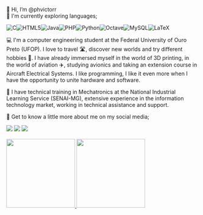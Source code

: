 
👋 Hi, I’m @phvictorr <br>
🌱 I'm currently exploring languages;

![C](https://img.shields.io/badge/c-%2300599C.svg?style=for-the-badge&logo=c&logoColor=white)![HTML5](https://img.shields.io/badge/html5-%23E34F26.svg?style=for-the-badge&logo=html5&logoColor=white)![Java](https://img.shields.io/badge/java-%23ED8B00.svg?style=for-the-badge&logo=java&logoColor=white)![PHP](https://img.shields.io/badge/php-%23777BB4.svg?style=for-the-badge&logo=php&logoColor=white)![Python](https://img.shields.io/badge/python-3670A0?style=for-the-badge&logo=python&logoColor=ffdd54)![Octave](https://img.shields.io/badge/OCTAVE-darkblue?style=for-the-badge&logo=octave&logoColor=fcd683)![MySQL](https://img.shields.io/badge/mysql-%2300f.svg?style=for-the-badge&logo=mysql&logoColor=white)![LaTeX](https://img.shields.io/badge/latex-%23008080.svg?style=for-the-badge&logo=latex&logoColor=white)

💻 I'm a computer engineering student at the Federal University of Ouro Preto (UFOP). I love to travel 🛣, discover new worlds and try different hobbies 🌠. I have already immersed myself in the world of 3D printing, in the world of aviation ✈️, studying avionics and taking an extension course in Aircraft Electrical Systems. I like programming, I like it even more when I have the opportunity to unite hardware and software.

📐 I have technical training in Mechatronics at the National Industrial Learning Service (SENAI-MG), extensive experience in the information technology market, working in technical assistance and support.

👀 Get to know a little more about me on my social media;

<div>
<a href="https://instagram.com/phvictorr" target="_blank"><img src="https://img.shields.io/badge/-Instagram-%23E4405F?style=for-the-badge&logo=instagram&logoColor=white" target="_blank"></a>
<a href = "mailto:felipe.victor@aluno.ufop.edu.br"><img src="https://img.shields.io/badge/Gmail-D14836?style=for-the-badge&logo=gmail&logoColor=white" target="_blank"></a>
<a href="https://www.linkedin.com/in/felipe-victor-0a8191119/" target="_blank"><img src="https://img.shields.io/badge/-LinkedIn-%230077B5?style=for-the-badge&logo=linkedin&logoColor=white" target="_blank"></a>   
</div>

<!---
phvictorr/phvictorr is a ✨ special ✨ repository because its `README.md` (this file) appears on your GitHub profile.
You can click the Preview link to take a look at your changes.
--->
<br>
<div>
<a href="https://github.com/phvictorr">
<img height="180em" src="https://github-readme-stats.vercel.app/api/top-langs/?username=phvictorr&layout=compact&langs_count=7&theme=white"/>
<img height="180em" src="https://github-readme-stats.vercel.app/api?username=phvictorr&show_icons=true&theme=white&include_all_commits=true&count_private=true"/>
</div>
